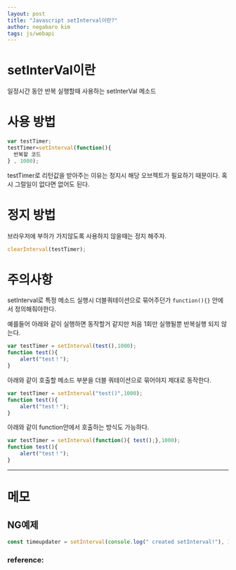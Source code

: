```yaml
---
layout: post
title: "Javascript setInterval이란?"
author: negabaro kim
tags: js/webapi
---
```


# setInterVal이란

일정시간 동안 반복 실행할때 사용하는 setInterVal 메소드


# 사용 방법

```js
var testTimer;
testTimer=setInterval(function(){
  반복할 코드
} , 1000);
```

testTimer로 리턴값을 받아주는 이유는 정지시 해당 오브젝트가 필요하기 때문이다.
혹시 그럴일이 없다면 없어도 된다.

# 정지 방법

브라우저에 부하가 가지않도록 사용하지 않을때는 정지 해주자.

```js
clearInterval(testTimer);
```

# 주의사항

setInterval로 특정 메소드 실행시 더블쿼테이션으로 묶어주던가 `function(){}` 안에서 정의해줘야한다.


예를들어 아래와 같이 실행하면 동작할거 같지만 처음 1회만 실행될뿐 반복실행 되지 않는다.

```js
var testTimer = setInterval(test(),1000);
function test(){
    alert("test！");
}
```

아래와 같이 호출할 메소드 부분을 더블 쿼테이션으로 묶어야지 제대로 동작한다.

```js
var testTimer = setInterval("test()",1000);
function test(){
    alert("test！");
}
```

아래와 같이 function안에서 호출하는 방식도 가능하다.

```js
var testTimer = setInterval(function(){ test();},1000);
function test(){
    alert("test！");
}
```

---


# 메모

## NG예제

```js
const timeupdater = setInterval(console.log(" created setInterval!"), 100);
```



### reference:


[setInterval Document]: (https://developer.mozilla.org/ja/docs/Web/API/WindowOrWorkerGlobalScope/setInterval)